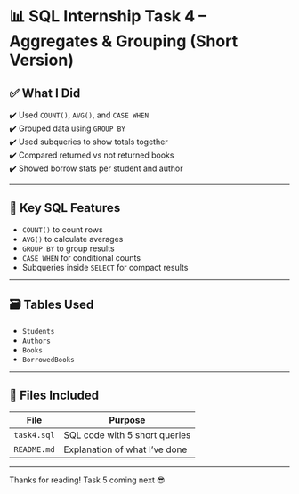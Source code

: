 # 📊 SQL Internship Task 4 – Aggregates & Grouping (Short Version)


## ✅ What I Did

✔️ Used `COUNT()`, `AVG()`, and `CASE WHEN`  
✔️ Grouped data using `GROUP BY`  
✔️ Used subqueries to show totals together  
✔️ Compared returned vs not returned books  
✔️ Showed borrow stats per student and author

---

## 🧠 Key SQL Features

- `COUNT()` to count rows
- `AVG()` to calculate averages
- `GROUP BY` to group results
- `CASE WHEN` for conditional counts
- Subqueries inside `SELECT` for compact results

---

## 🗃️ Tables Used

- `Students`
- `Authors`
- `Books`
- `BorrowedBooks`

---

## 📁 Files Included

| File        | Purpose                           |
|-------------|-----------------------------------|
| `task4.sql` | SQL code with 5 short queries     |
| `README.md` | Explanation of what I’ve done     |

---

Thanks for reading! Task 5 coming next 😎
